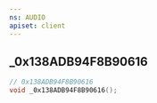 ```yaml
---
ns: AUDIO
apiset: client
---
```

## _0x138ADB94F8B90616

```c
// 0x138ADB94F8B90616
void _0x138ADB94F8B90616();
```





